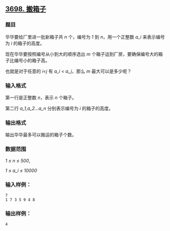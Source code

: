 ## [3698. 搬箱子](https://www.acwing.com/problem/content/3701/)

### 题目

华华要给厂里进一批新箱子共 *n* 个，编号为 *1* 到 *n*，用一个正整数 *a_i* 来表示编号为 *i* 的箱子的高度。

现在华华要按照编号从小到大的顺序选出 *m* 个箱子运到厂房，要确保编号大的箱子比编号小的箱子高。

也就是对于任意的 *i<j* 有 *a_i < a_j*，那么 *m* 最大可以是多少呢？

### 输入格式

第一行是正整数 *n*，表示 *n* 个箱子。

第二行 *a_1,a_2…a_n* 分别表示编号为 *i* 的箱子的高度。

### 输出格式

输出华华最多可以搬运的箱子个数。

### 数据范围

*1 ≤ n ≤ 500*,

*1 ≤ a_i ≤ 10000*

### 输入样例：

```
7
1 7 3 5 9 4 8
```

### 输出样例：

```
4
```
